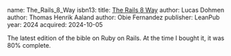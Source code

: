 name: The_Rails_8_Way
isbn13: 
title: [The Rails 8 Way](http://leanpub.com/therails8way)
author: Lucas Dohmen
author: Thomas Henrik Aaland
author: Obie Fernandez
publisher: LeanPub
year: 2024
acquired: 2024-10-05

The latest edition of the bible on Ruby on Rails.  At the time I bought it, it
was 80% complete.
